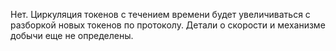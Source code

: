 Нет. Циркуляция токенов с течением времени будет увеличиваться с разборкой новых токенов по протоколу. Детали о скорости и механизме добычи еще не определены.